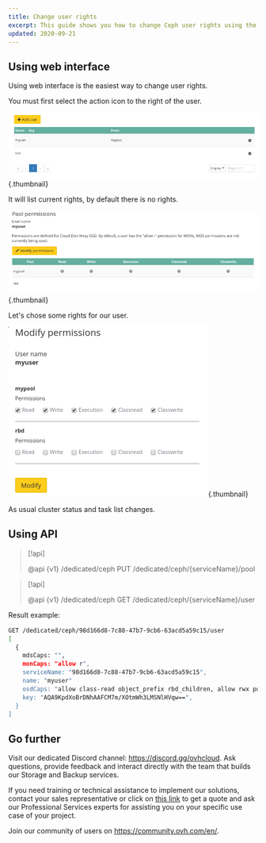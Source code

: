 ```yaml
---
title: Change user rights
excerpt: This guide shows you how to change Ceph user rights using the web interface.
updated: 2020-09-21
---
```


## Using web interface
Using web interface is the easiest way to change user rights.

You must first select the action icon to the right of the user.

![Ceph users](images/change_user_rights_1.png){.thumbnail}

It will list current rights, by default there is no rights.

![Ceph pool creation](images/change_user_rights_2.png){.thumbnail}

Let's chose some rights for our user.

![Ceph pool creation](images/change_user_rights_3.png){.thumbnail}

As usual cluster status and task list changes.

## Using API

> [!api]
>
> @api {v1} /dedicated/ceph PUT /dedicated/ceph/{serviceName}/pool
>

> [!api]
>
> @api {v1} /dedicated/ceph GET /dedicated/ceph/{serviceName}/user
>
Result example:

```bash
GET /dedicated/ceph/98d166d8-7c88-47b7-9cb6-63acd5a59c15/user
[
  {
    mdsCaps: "",
    monCaps: "allow r",
    serviceName: "98d166d8-7c88-47b7-9cb6-63acd5a59c15",
    name: "myuser"
    osdCaps: "allow class-read object_prefix rbd_children, allow rwx pool=mypool",
    key: "AQA9KpdXoBrDNhAAFCM7m/XOtmWh3LMSNlHVqw==",
  }
]
```

## Go further

Visit our dedicated Discord channel: <https://discord.gg/ovhcloud>. Ask questions, provide feedback and interact directly with the team that builds our Storage and Backup services.

If you need training or technical assistance to implement our solutions, contact your sales representative or click on [this link](https://www.ovhcloud.com/en/professional-services/) to get a quote and ask our Professional Services experts for assisting you on your specific use case of your project.

Join our community of users on <https://community.ovh.com/en/>.
